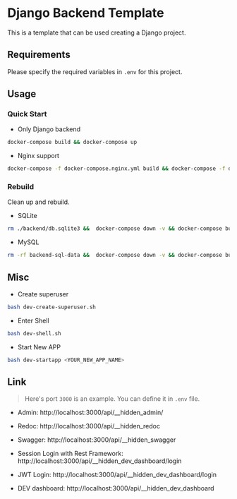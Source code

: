 # Django Backend Template

This is a template that can be used creating a Django project.

## Requirements

Please specify the required variables in `.env` for this project.

## Usage

### Quick Start

- Only Django backend

```bash
docker-compose build && docker-compose up
```

- Nginx support

```bash
docker-compose -f docker-compose.nginx.yml build && docker-compose -f docker-compose.nginx.yml up
```

### Rebuild

Clean up and rebuild.

- SQLite

```bash
rm ./backend/db.sqlite3 &&  docker-compose down -v && docker-compose build && docker-compose up
```

- MySQL

```bash
rm -rf backend-sql-data &&  docker-compose down -v && docker-compose build && docker-compose up
```

## Misc

- Create superuser

```bash
bash dev-create-superuser.sh
```

- Enter Shell

```bash
bash dev-shell.sh
```

- Start New APP

```bash
bash dev-startapp <YOUR_NEW_APP_NAME>
```

## Link

> Here's port `3000` is an example. You can define it in `.env` file.

- Admin: http://localhost:3000/api/__hidden_admin/

- Redoc: http://localhost:3000/api/__hidden_redoc

- Swagger: http://localhost:3000/api/__hidden_swagger

- Session Login with Rest Framework: http://localhost:3000/api/__hidden_dev_dashboard/login

- JWT Login: http://localhost:3000/api/__hidden_dev_dashboard/login

- DEV dashboard: http://localhost:3000/api/__hidden_dev_dashboard